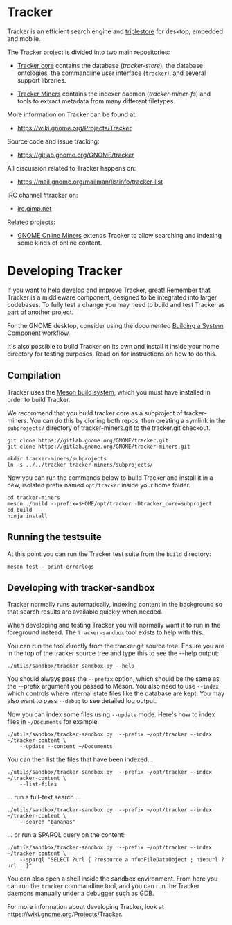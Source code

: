 # Tracker

Tracker is an efficient search engine and
[triplestore](https://en.wikipedia.org/wiki/Triplestore) for desktop, embedded
and mobile.

The Tracker project is divided into two main repositories:

  * [Tracker core](https://gitlab.gnome.org/GNOME/tracker) contains the database
    (*tracker-store*), the database ontologies, the commandline user
    interface (`tracker`), and several support libraries.

  * [Tracker Miners](https://gitlab.gnome.org/GNOME/tracker-miners) contains
    the indexer daemon (*tracker-miner-fs*) and tools to extract metadata
    from many different filetypes.

More information on Tracker can be found at:

  * <https://wiki.gnome.org/Projects/Tracker>

Source code and issue tracking:

  * <https://gitlab.gnome.org/GNOME/tracker>

All discussion related to Tracker happens on:

  * <https://mail.gnome.org/mailman/listinfo/tracker-list>

IRC channel #tracker on:

  * [irc.gimp.net](irc://irc.gimp.net)

Related projects:

  * [GNOME Online Miners](https://gitlab.gnome.org/GNOME/gnome-online-miners/)
    extends Tracker to allow searching and indexing some kinds of online
    content.

# Developing Tracker

If you want to help develop and improve Tracker, great! Remember that Tracker
is a middleware component, designed to be integrated into larger codebases. To
fully test a change you may need to build and test Tracker as part of another
project.

For the GNOME desktop, consider using the documented [Building a System
Component](https://wiki.gnome.org/Newcomers/BuildSystemComponent) workflow.

It's also possible to build Tracker on its own and install it inside your home
directory for testing purposes.  Read on for instructions on how to do this.

## Compilation

Tracker uses the [Meson build system](http://mesonbuild.com), which you must
have installed in order to build Tracker.

We recommend that you build tracker core as a subproject of tracker-miners.
You can do this by cloning both repos, then creating a symlink in the
`subprojects/` directory of tracker-miners.git to the tracker.git checkout.

    git clone https://gitlab.gnome.org/GNOME/tracker.git
    git clone https://gitlab.gnome.org/GNOME/tracker-miners.git

    mkdir tracker-miners/subprojects
    ln -s ../../tracker tracker-miners/subprojects/

Now you can run the commands below to build Tracker and install it in a
new, isolated prefix named `opt/tracker` inside your home folder.

    cd tracker-miners
    meson ./build --prefix=$HOME/opt/tracker -Dtracker_core=subproject
    cd build
    ninja install

## Running the testsuite

At this point you can run the Tracker test suite from the `build` directory:

    meson test --print-errorlogs

## Developing with tracker-sandbox

Tracker normally runs automatically, indexing content in the background so that
search results are available quickly when needed.

When developing and testing Tracker you will normally want it to run in the
foreground instead. The `tracker-sandbox` tool exists to help with this.

You can run the tool directly from the tracker.git source tree. Ensure you are
in the top of the tracker source tree and type this to see the --help output: 

    ./utils/sandbox/tracker-sandbox.py --help

You should always pass the `--prefix` option, which should be the same as the
--prefix argument you passed to Meson. You also need to use `--index` which
controls where internal state files like the database are kept. You may also
want to pass `--debug` to see detailed log output.

Now you can index some files using `--update` mode. Here's how to index files
in `~/Documents` for example:

    ./utils/sandbox/tracker-sandbox.py  --prefix ~/opt/tracker --index ~/tracker-content \
        --update --content ~/Documents

You can then list the files that have been indexed...

    ./utils/sandbox/tracker-sandbox.py  --prefix ~/opt/tracker --index ~/tracker-content \
        --list-files

... run a full-text search ...

    ./utils/sandbox/tracker-sandbox.py  --prefix ~/opt/tracker --index ~/tracker-content \
        --search "bananas"

... or run a SPARQL query on the content:

    ./utils/sandbox/tracker-sandbox.py  --prefix ~/opt/tracker --index ~/tracker-content \
        --sparql "SELECT ?url { ?resource a nfo:FileDataObject ; nie:url ?url . }"

You can also open a shell inside the sandbox environment. From here you can run
the `tracker` commandline tool, and you can run the Tracker daemons manually
under a debugger such as GDB.

For more information about developing Tracker, look at
https://wiki.gnome.org/Projects/Tracker.
